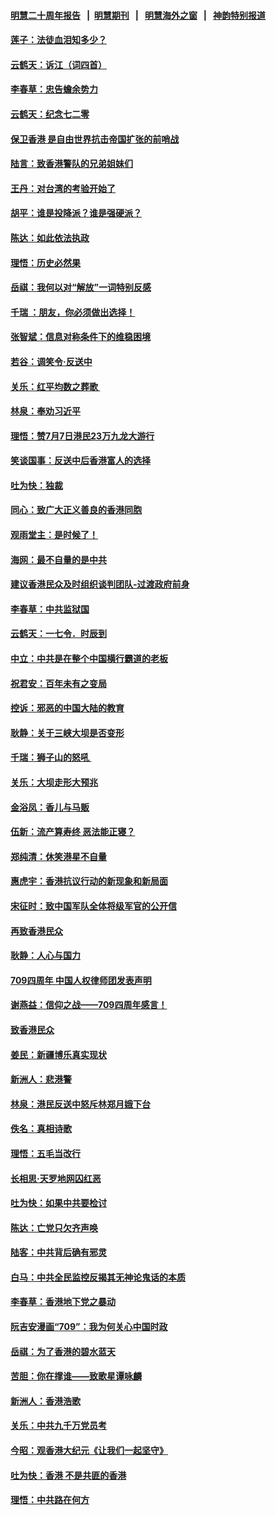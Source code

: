 #### [明慧二十周年报告](https://github.com/gfw-breaker/mh-reports/blob/master/README.md?t=07201101) &nbsp;&nbsp;|&nbsp;&nbsp;[明慧期刊](https://github.com/gfw-breaker/mh-qikan) &nbsp;&nbsp;|&nbsp;&nbsp; [明慧海外之窗](https://github.com/gfw-breaker/mh-news/blob/master/README.md?t=07201101) &nbsp;&nbsp;|&nbsp;&nbsp; [神韵特别报道](https://github.com/gfw-breaker/mh-news/blob/master/shenyun.md?t=07201101) 

#### [莲子：法徒血泪知多少？](../pages/nsc993/n11397534.md?t=07201101) 

#### [云鹤天：诉江（词四首）](../pages/nsc993/n11397502.md?t=07201101) 

#### [李春草：忠告蟾余势力](../pages/nsc993/n11396852.md?t=07201101) 

#### [云鹤天：纪念七二零](../pages/nsc993/n11396646.md?t=07201101) 

#### [保卫香港 是自由世界抗击帝国扩张的前哨战](../pages/nsc993/n11393186.md?t=07201101) 

#### [陆言：致香港警队的兄弟姐妹们](../pages/nsc993/n11392281.md?t=07201101) 

#### [王丹：对台湾的考验开始了](../pages/nsc993/n11391258.md?t=07201101) 

#### [胡平：谁是投降派？谁是强硬派？](../pages/nsc993/n11391224.md?t=07201101) 

#### [陈达：如此依法执政](../pages/nsc993/n11388999.md?t=07201101) 

#### [理悟：历史必然果](../pages/nsc993/n11388741.md?t=07201101) 

#### [岳祺：我何以对“解放”一词特别反感](../pages/nsc993/n11385696.md?t=07201101) 

#### [千瑞 ：朋友，你必须做出选择！](../pages/nsc993/n11384949.md?t=07201101) 

#### [张智斌：信息对称条件下的维稳困境](../pages/nsc993/n11384812.md?t=07201101) 

#### [若谷：调笑令‧反送中](../pages/nsc993/n11383745.md?t=07201101) 

#### [关乐：红平均数之葬歌 ](../pages/nsc993/n11383498.md?t=07201101) 

#### [林泉：奉劝习近平](../pages/nsc993/n11383487.md?t=07201101) 

#### [理悟：赞7月7日港民23万九龙大游行](../pages/nsc993/n11383473.md?t=07201101) 

#### [笑谈国事：反送中后香港富人的选择](../pages/nsc993/n11382020.md?t=07201101) 

#### [吐为快：独裁](../pages/nsc993/n11382755.md?t=07201101) 

#### [同心：致广大正义善良的香港同胞](../pages/nsc993/n11382745.md?t=07201101) 

#### [观雨堂主：是时候了！](../pages/nsc993/n11382737.md?t=07201101) 

#### [海网：最不自量的是中共](../pages/nsc993/n11380440.md?t=07201101) 

#### [建议香港民众及时组织谈判团队-过渡政府前身](../pages/nsc993/n11379909.md?t=07201101) 

#### [李春草：中共监狱国](../pages/nsc993/n11378989.md?t=07201101) 

#### [云鹤天：一七令．时辰到](../pages/nsc993/n11379260.md?t=07201101) 

#### [中立：中共是在整个中国横行霸道的老板](../pages/nsc993/n11378382.md?t=07201101) 

#### [祝君安：百年未有之变局](../pages/nsc993/n11378376.md?t=07201101) 

#### [控诉：邪恶的中国大陆的教育](../pages/nsc993/n11378344.md?t=07201101) 

#### [耿静：关于三峡大坝是否变形](../pages/nsc993/n11375879.md?t=07201101) 

#### [千瑞：狮子山的怒吼 ](../pages/nsc993/n11375644.md?t=07201101) 

#### [关乐：大坝走形大预兆](../pages/nsc993/n11375629.md?t=07201101) 

#### [金浴凤：香儿与马贩](../pages/nsc993/n11375580.md?t=07201101) 

#### [伍新：流产算寿终  恶法能正寝？](../pages/nsc993/n11375581.md?t=07201101) 

#### [郑纯清：休笑港星不自量](../pages/nsc993/n11375555.md?t=07201101) 

#### [惠虎宇：香港抗议行动的新现象和新局面](../pages/nsc993/n11375501.md?t=07201101) 

#### [宋征时：致中国军队全体将级军官的公开信](../pages/nsc993/n11373354.md?t=07201101) 

#### [再致香港民众](../pages/nsc993/n11373870.md?t=07201101) 

#### [耿静：人心与国力](../pages/nsc993/n11373759.md?t=07201101) 

#### [709四周年 中国人权律师团发表声明](../pages/nsc993/n11373565.md?t=07201101) 

#### [谢燕益：信仰之战——709四周年感言！](../pages/nsc993/n11373388.md?t=07201101) 

#### [致香港民众](../pages/nsc993/n11373286.md?t=07201101) 

#### [姜民：新疆博乐真实现状](../pages/nsc993/n11371223.md?t=07201101) 

#### [新洲人：悲港警](../pages/nsc993/n11371174.md?t=07201101) 

#### [林泉：港民反送中怒斥林郑月娥下台](../pages/nsc993/n11370676.md?t=07201101) 

#### [佚名：真相诗歌](../pages/nsc993/n11370666.md?t=07201101) 

#### [理悟：五毛当改行](../pages/nsc993/n11369314.md?t=07201101) 

#### [长相思‧天罗地网囚红恶](../pages/nsc993/n11368444.md?t=07201101) 

#### [吐为快：如果中共要检讨](../pages/nsc993/n11368441.md?t=07201101) 

#### [陈达：亡党只欠齐声唤](../pages/nsc993/n11367838.md?t=07201101) 

#### [陆客：中共背后确有邪灵](../pages/nsc993/n11365263.md?t=07201101) 

#### [白马：中共全民监控反揭其无神论鬼话的本质](../pages/nsc993/n11365236.md?t=07201101) 

#### [李春草：香港地下党之暴动](../pages/nsc993/n11365210.md?t=07201101) 

#### [阮吉安漫画“709”：我为何关心中国时政](../pages/nsc993/n11362127.md?t=07201101) 

#### [岳祺：为了香港的碧水蓝天](../pages/nsc993/n11362627.md?t=07201101) 

#### [苦胆：你在撑谁——致歌星谭咏麟](../pages/nsc993/n11361348.md?t=07201101) 

#### [新洲人：香港浩歌](../pages/nsc993/n11361334.md?t=07201101) 

#### [关乐：中共九千万党员考](../pages/nsc993/n11361304.md?t=07201101) 

#### [今昭：观香港大纪元《让我们一起坚守》](../pages/nsc993/n11361244.md?t=07201101) 

#### [吐为快：香港  不是共匪的香港](../pages/nsc993/n11360918.md?t=07201101) 

#### [理悟：中共路在何方](../pages/nsc993/n11360509.md?t=07201101) 


